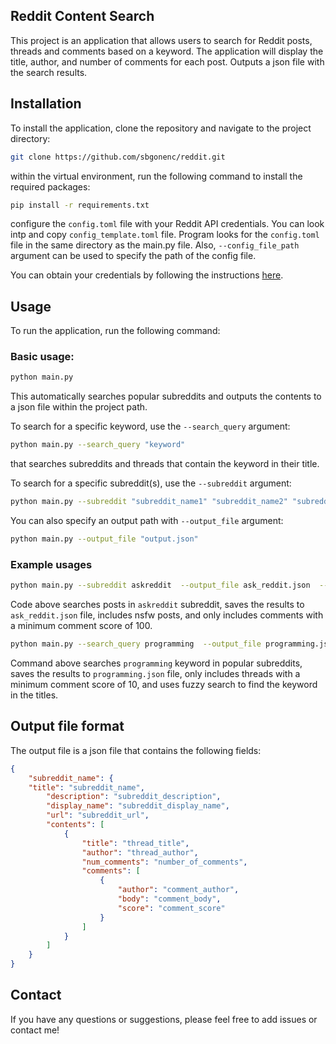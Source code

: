 ## Reddit Content Search

This project is an application that allows users to search for Reddit posts, threads and comments based on a keyword. The application will display the title, author, and number of comments for each post. Outputs a json file with the search results.

## Installation

To install the application, clone the repository and navigate to the project directory:

```bash
git clone https://github.com/sbgonenc/reddit.git 
```

within the virtual environment, run the following command to install the required packages:

```bash
pip install -r requirements.txt
```

configure the ```config.toml``` file with your Reddit API credentials. You can look intp and copy `config_template.toml` file. 
Program looks for the `config.toml` file in the same directory as the main.py file. Also, `--config_file_path` argument can be used to specify the path of the config file.

You can obtain your credentials by following the instructions [here](https://www.reddit.com/prefs/apps).


## Usage

To run the application, run the following command:

### Basic usage:
```bash
python main.py
```
This automatically searches popular subreddits and outputs the contents to a json file within the project path.

To search for a specific keyword, use the `--search_query` argument:

```bash
python main.py --search_query "keyword"
```

that searches subreddits and threads that contain the keyword in their title.

To search for a specific subreddit(s), use the `--subreddit` argument:

```bash
python main.py --subreddit "subreddit_name1" "subreddit_name2" "subreddit_name3"
```

You can also specify an output path with `--output_file` argument:

```bash
python main.py --output_file "output.json"
```

### Example usages

```bash
python main.py --subreddit askreddit  --output_file ask_reddit.json  --max_thread 1000 --include_nsfw --min_comment_score 100
```
Code above searches posts in `askreddit` subreddit, saves the results to `ask_reddit.json` file, includes nsfw posts, and only includes comments with a minimum comment score of 100.

```bash
python main.py --search_query programming  --output_file programming.json --max_thread 10 --min_comment_score 10 --fuzzy_search
```
Command above searches `programming` keyword in popular subreddits, saves the results to `programming.json` file, only includes threads with a minimum comment score of 10, and uses fuzzy search to find the keyword in the titles.


## Output file format

The output file is a json file that contains the following fields:

```json
{
    "subreddit_name": {
    "title": "subreddit_name",
        "description": "subreddit_description",
        "display_name": "subreddit_display_name",
        "url": "subreddit_url",
        "contents": [
            {
                "title": "thread_title",
                "author": "thread_author",
                "num_comments": "number_of_comments",
                "comments": [
                    {
                        "author": "comment_author",
                        "body": "comment_body",
                        "score": "comment_score"
                    }
                ]
            }
        ]
    }
}
```

## Contact
If you have any questions or suggestions, please feel free to add issues or contact me!
